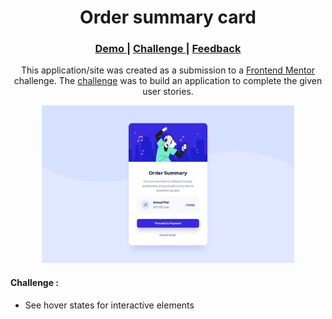 <h1 align="center">Order summary card</h1>

<div align="center">
  <h3>
    <a href="#Link Demo">
      Demo
    </a>
    <span> | </span>
    <a href="https://www.frontendmentor.io/challenges/order-summary-component-QlPmajDUj">
      Challenge
    </a>
    <span> | </span>
    <a href="mailto: pangestu.ncp@gmail.com">
      Feedback
    </a>
  </h3>
</div>
<p align="center">This application/site was created as a submission to a <a href="https://www.frontendmentor.io/">Frontend Mentor</a> challenge. The <a href="https://www.frontendmentor.io/challenges/order-summary-component-QlPmajDUj">challenge</a> was to build an application to complete the given user stories.</p>

<div align="center" width="100%">
  <img src="https://github.com/PangestuNcp/Frontend-Mentor/blob/main/Frontend%20Mentor%20-%20Newbie/1.Order%20summary%20card/design/desktop-design.jpg" width="80%">
</div>



#### Challenge :
- See hover states for interactive elements